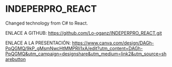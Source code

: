 # INDEPERPRO_REACT
Changed technology from C# to React.

ENLACE A GITHUB:
https://github.com/Lo-oganz/INDEPERPRO_REACT.git

ENLACE A LA PRESENTACIÓN:
https://www.canva.com/design/DAGh-PpQGMQ/9kP_gMsmNwcHtMMPRli1xA/edit?utm_content=DAGh-PpQGMQ&utm_campaign=designshare&utm_medium=link2&utm_source=sharebutton
